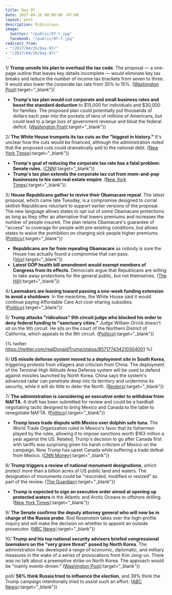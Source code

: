 ```yaml
---
title: Day 97
date: 2017-04-26 00:00:00 -07:00
layout: post
description: Ridiculous.
image:
  twitter: "/public/97-t.jpg"
  facebook: "/public/97-f.jpg"
redirect_from:
- "/2017/04/25/Day-97/"
- "/2017/04/26/Day-97/"
---
```


1/ **Trump unveils his plan to overhaul the tax code**. The proposal — a one-page outline that leaves key details incomplete — would eliminate key tax breaks and reduce the number of income tax brackets from seven to three. It would also lower the corporate tax rate from 35% to 15%. ([Washington Post](https://www.washingtonpost.com/business/economy/trump-to-unveil-proposal-for-massive-tax-cut/2017/04/26/2097fe42-2a94-11e7-be51-b3fc6ff7faee_story.html){:target="_blank"})

* **Trump's tax plan would cut corporate and small business rates and boost the standard deduction** to $15,000 for individuals and $30,000 for families. The proposed plan could potentially put thousands of dollars each year into the pockets of tens of millions of Americans, but could lead to a large loss of government revenue and bloat the federal deficit. ([Washington Post](https://www.washingtonpost.com/business/economy/washington-braces-for-details-of-trumps-tax-reform-plan/2017/04/25/1fba8b30-29df-11e7-a616-d7c8a68c1a66_story.html){:target="_blank"})

2/ **The White House trumpets its tax cuts as the "biggest in history."** It's unclear how the cuts would be financed, although the administration noted that the proposed cuts could dramatically add to the national debt. ([New York Times](https://www.nytimes.com/2017/04/26/us/politics/trump-tax-cut-plan.html){:target="_blank"})

* **Trump's goal of reducing the corporate tax rate has a fatal problem: Senate rules.** ([CNN](http://www.cnn.com/2017/04/25/politics/donald-trump-tax-plan-senate-rules/index.html){:target="_blank"})
* **Trump's tax plan extends the corporate tax cut from mom-and-pop businesses to his own real estate empire**. ([New York Times](https://www.nytimes.com/2017/04/25/us/politics/tax-plan-trump.html){:target="_blank"})

3/ **House Republicans gather to revive their Obamacare repeal**. The latest proposal, which came late Tuesday, is a compromise designed to corral skittish Republicans reluctant to support earlier versions of the proposal. The new language allows states to opt out of some Obamacare protections as long as they offer an alternative that lowers premiums and increases the number of people insured. The plan retains Obamacare's guarantee of "access" to coverage for people with pre-existing conditions, but allows states to waive the prohibition on charging sick people higher premiums. ([Politico](http://www.politico.com/story/2017/04/26/new-obamacare-repeal-plan-republicans-trump-237625){:target="_blank"})

* **Republicans are far from repealing Obamacare** as nobody is sure the House has actually found a compromise that can pass. ([Vox](http://www.vox.com/policy-and-politics/2017/4/26/15430182/republican-health-care-bill-revived-or-not){:target="_blank"})
* **Latest GOP health bill amendment would exempt members of Congress from its effects**. Democrats argue that Republicans are willing to take away protections for the general public, but not themselves. ([The Hill](http://thehill.com/policy/healthcare/330592-house-gop-health-bill-changes-exempt-members-of-congress){:target="_blank"})

4/ **Lawmakers are leaning toward passing a one-week funding extension to avoid a shutdown**. In the meantime, the White House said it would continue paying Affordable Care Act cost-sharing subsidies. ([Politico](http://www.politico.com/story/2017/04/26/nancy-pelosi-mick-mulvaney-clash-budget-237630){:target="_blank"})

5/ **Trump attacks "ridiculous" 9th circuit judge who blocked his order to deny federal funding to "sanctuary cities."** Judge William Orrick doesn't sit on the 9th circuit. He sits on the court of the Northern District of California, which appeals to the 9th circuit. ([Politico](http://www.politico.com/story/2017/04/26/trump-tweets-sanctuary-cities-237620){:target="_blank"})

{% twitter https://twitter.com/realDonaldTrump/status/857177434210304001 %}

6/ **US missile defense system moved to a deployment site in South Korea**, triggering protests from villagers and criticism from China. The deployment of the Terminal High Altitude Area Defense system will be used to defend against missiles launched by North Korea. China says the system's advanced radar can penetrate deep into its territory and undermine its security, while it will do little to deter the North. ([Reuters](http://www.reuters.com/article/us-southkorea-usa-thaad-idUSKBN17R2VA){:target="_blank"})

7/ **The administration is considering an executive order to withdraw from NAFTA**. A draft has been submitted for review and could be a hardball negotiating tactic designed to bring Mexico and Canada to the table to renegotiate NAFTA. ([Politico](http://www.politico.com/story/2017/04/26/white-house-nafta-withdraw-trump-237632){:target="_blank"})

* **Trump loses trade dispute with Mexico over dolphin safe tuna**. The World Trade Organization ruled in Mexico's favor that its fishermen played by the rules, allowing it to impose sanctions worth $163 million a year against the US. Related, Trump's decision to go after Canada first with tariffs was surprising given his harsh criticism of Mexico on the campaign. Now Trump has upset Canada while suffering a trade defeat from Mexico. ([CNN Money](http://money.cnn.com/2017/04/25/news/economy/mexico-us-wto-tuna/index.html){:target="_blank"})

8/ **Trump triggers a review of national monument designations**, which protect more than a billion acres of US public land and waters. The designation of monuments could be "rescinded, modified or resized" as part of the review. ([The Guardian](https://www.theguardian.com/us-news/2017/apr/26/trump-national-monuments-review-obama-wilderness){:target="_blank"})

* **Trump is expected to sign an executive order aimed at opening up protected waters** in the Atlantic and Arctic Oceans to offshore drilling. ([New York Times](https://www.nytimes.com/2017/04/25/us/politics/national-monuments-energy-drilling.html){:target="_blank"})

9/ **The Senate confirms the deputy attorney general who will now be in charge of the Russia probe**. Rod Rosenstein takes over the high-profile inquiry and will make the decision on whether to appoint an outside prosecutor. ([NBC News](http://www.nbcnews.com/politics/politics-news/senate-confirms-deputy-attorney-general-charge-russia-probe-n750921){:target="_blank"})

10/ **Trump and his top national security advisers briefed congressional lawmakers on the "very grave threat" posed by North Korea**. The administration has developed a range of economic, diplomatic, and military measures in the wake of a series of provocations from Kim Jong-un. There was no talk about a preemptive strike on North Korea. The approach would be "mainly events-driven." ([Washington Post](https://www.washingtonpost.com/politics/white-house-briefs-senators-on-very-grave-threat-from-north-korea/2017/04/26/12a5c21a-2a9e-11e7-be51-b3fc6ff7faee_story.html){:target="_blank"})

poll/ **56% think Russia tried to influence the election**, and 39% think the Trump campaign intentionally tried to assist such an effort. ([ABC News](http://abcnews.go.com/Politics/views-russian-influence-reflect-partisan-finger-pointing-poll/story?id=47008462){:target="_blank"})

